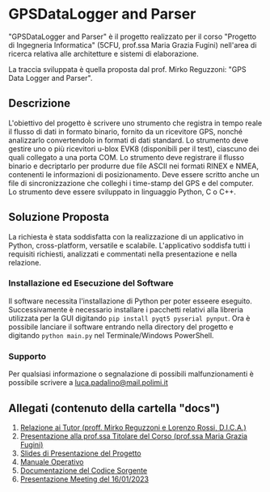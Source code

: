 # GPSDataLogger and Parser
"GPSDataLogger and Parser" è il progetto realizzato per il corso "Progetto di Ingegneria Informatica" (5CFU, prof.ssa Maria Grazia Fugini) nell'area di ricerca relativa alle architetture e sistemi di elaborazione.

La traccia sviluppata è quella proposta dal prof. Mirko Reguzzoni: "GPS Data Logger and Parser". 

## Descrizione
L'obiettivo del progetto è scrivere uno strumento che registra in tempo reale il flusso di dati in formato binario, fornito da un ricevitore GPS, nonché analizzarlo convertendolo in formati di dati standard. Lo strumento deve gestire uno o più ricevitori u-blox EVK8 (disponibili per il test), ciascuno dei quali collegato a una porta COM. Lo strumento deve registrare il flusso binario e decriptarlo per produrre due file ASCII nei formati RINEX e NMEA, contenenti le informazioni di posizionamento. Deve essere scritto anche un file di sincronizzazione che colleghi i time-stamp del GPS e del computer. Lo strumento deve essere sviluppato in linguaggio Python, C o C++.

## Soluzione Proposta
La richiesta è stata soddisfatta con la realizzazione di un applicativo in Python, cross-platform, versatile e scalabile. L'applicativo soddisfa tutti i requisiti richiesti, analizzati e commentati nella presentazione e nella relazione.

### Installazione ed Esecuzione del Software
Il software necessita l'installazione di Python per poter esseere eseguito. 
Successivamente è necessario installare i pacchetti relativi alla libreria utilizzata per la GUI digitando `pip install pyqt5 pyserial pynput`.
Ora è possibile lanciare il software entrando nella directory del progetto e digitando 
`python main.py` nel Terminale/Windows PowerShell.

### Supporto
Per qualsiasi informazione o segnalazione di possibili malfunzionamenti è possibile scrivere a [luca.padalino@mail.polimi.it](mailto:luca.padalino@mail.polimi.it)

## Allegati (contenuto della cartella "docs")
1. [Relazione ai Tutor (proff. Mirko Reguzzoni e Lorenzo Rossi, D.I.C.A.)](./docs/1_Padalino_10695959_RelazioneTutor.pdf)
2. [Presentazione alla prof.ssa Titolare del Corso (prof.ssa Maria Grazia Fugini)](./docs/2_Padalino_10695959_presentazione.pdf)
3. [Slides di Presentazione del Progetto](./docs/3_Padalino_10695959_PresentazioneOrale.pdf)
4. [Manuale Operativo](./docs/4_Padalino_10695959_ManualeOperativo.pdf)
5. [Documentazione del Codice Sorgente](./docs/build/html/index.html)
6. [Presentazione Meeting del 16/01/2023](./GNSSDataLoggerParser.pdf)
